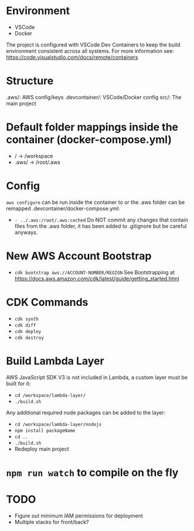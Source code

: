 # Environment
  * VSCode
  * Docker

  The project is configured with VSCode Dev Containers to keep the build environment consistent across all systems.
  For more information see: https://code.visualstudio.com/docs/remote/containers

# Structure
  .aws/: AWS config/keys
  .devcontainer/: VSCode/Docker config
  src/: The main project

# Default folder mappings inside the container (docker-compose.yml)
  * / -> /workspace
  * .aws/ -> /root/.aws

# Config
  `aws configure` can be run inside the container to or the .aws folder can be remapped .devcontainer/docker-compose.yml:
  * `- ../.aws:/root/.aws:cached`
    Do NOT commit any changes that contain files from the .aws folder, it has been added to .gitignore but be careful anyways.

# New AWS Account Bootstrap
  * `cdk bootstrap aws://ACCOUNT-NUMBER/REGION`
    See Bootstrapping at https://docs.aws.amazon.com/cdk/latest/guide/getting_started.html

# CDK Commands
  * `cdk synth`
  * `cdk diff`
  * `cdk deploy`
  * `cdk destroy`

# Build Lambda Layer
  AWS JavaScript SDK V3 is not included in Lambda, a custom layer must be built for it:
  * `cd /workspace/lambda-layer/`
  * `./build.sh`

  Any additional required node packages can be added to the layer:
  * `cd /workspace/lambda-layer/nodejs`
  * `npm install packageName`
  * `cd ..`
  * `./build.sh`
  * Redeploy main project

# `npm run watch` to compile on the fly

# TODO
  * Figure out minimum IAM permissions for deployment
  * Multiple stacks for front/back?
